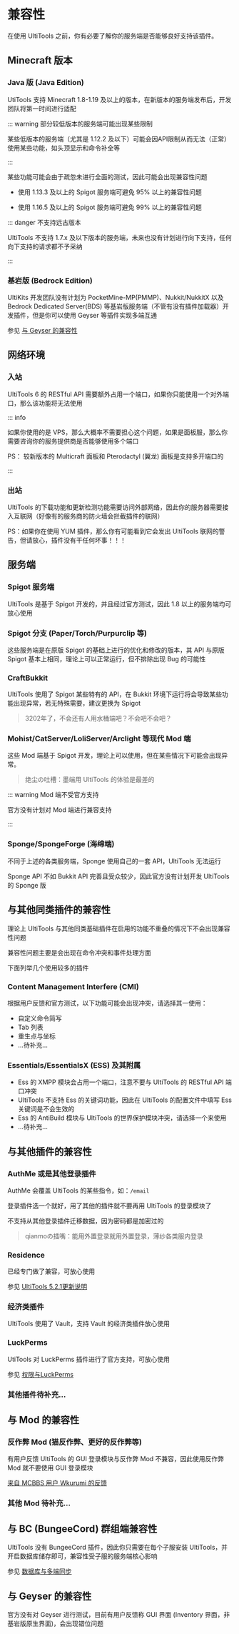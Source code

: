 # 兼容性

在使用 UltiTools 之前，你有必要了解你的服务端是否能够良好支持该插件。

## Minecraft 版本

### Java 版 (Java Edition)

UtiTools 支持 Minecraft 1.8-1.19 及以上的版本，在新版本的服务端发布后，开发团队将第一时间进行适配

::: warning 部分较低版本的服务端可能出现某些限制

某些低版本的服务端（尤其是 1.12.2 及以下）可能会因API限制从而无法（正常）使用某些功能，如头顶显示和命令补全等

:::

某些功能可能会由于疏忽未进行全面的测试，因此可能会出现兼容性问题

- 使用 1.13.3 及以上的 Spigot 服务端可避免 95% 以上的兼容性问题

- 使用 1.16.5 及以上的 Spigot 服务端可避免 99% 以上的兼容性问题

::: danger 不支持远古版本

UltiTools 不支持 1.7.x 及以下版本的服务端，未来也没有计划进行向下支持，任何向下支持的请求都不予采纳

:::

### 基岩版 (Bedrock Edition)

UltiKits 开发团队没有计划为 PocketMine-MP(PMMP)、Nukkit/NukkitX 以及 Bedrock Dedicated Server(BDS) 等基岩版服务端（不管有没有插件加载器）开发插件，但是你可以使用 Geyser 等插件实现多端互通

参见 [与 Geyser 的兼容性](#与-geyser-的兼容性)

## 网络环境

### 入站

UltiTools 6 的 RESTful API 需要额外占用一个端口，如果你只能使用一个对外端口，那么该功能将无法使用

::: info

如果你使用的是 VPS，那么大概率不需要担心这个问题，如果是面板服，那么你需要咨询你的服务提供商是否能够使用多个端口

PS： 较新版本的 Multicraft 面板和 Pterodactyl (翼龙) 面板是支持多开端口的

:::

### 出站

UltiTools 的下载功能和更新检测功能需要访问外部网络，因此你的服务器需要接入互联网（好像有的服务商的防火墙会拦截插件的联网）

PS：如果你在使用 YUM 插件，那么你有可能看到它会发出 UltiTools 联网的警告，但请放心，插件没有干任何坏事！！！

## 服务端

### Spigot 服务端

UltiTools 是基于 Spigot 开发的，并且经过官方测试，因此 1.8 以上的服务端均可放心使用


### Spigot 分支 (Paper/Torch/Purpurclip 等)

这些服务端是在原版 Spigot 的基础上进行的优化和修改的版本，其 API 与原版 Spigot 基本上相同，理论上可以正常运行，但不排除出现 Bug 的可能性

### CraftBukkit

UltiTools 使用了 Spigot 某些特有的 API，在 Bukkit 环境下运行将会导致某些功能出现异常，若无特殊需要，建议更换为 Spigot

> 3202年了，不会还有人用水桶端吧？不会吧不会吧？

### Mohist/CatServer/LoliServer/Arclight 等现代 Mod 端

这些 Mod 端基于 Spigot 开发，理论上可以使用，但在某些情况下可能会出现异常。

> 绝尘の吐槽：墨端用 UltiTools 的体验是最差的

::: warning Mod 端不受官方支持

官方没有计划对 Mod 端进行兼容支持

:::

### Sponge/SpongeForge (海绵端)

不同于上述的各类服务端，Sponge 使用自己的一套 API，UltiTools 无法运行

Sponge API 不如 Bukkit API 完善且受众较少，因此官方没有计划开发 UltiTools 的 Sponge 版

## 与其他同类插件的兼容性

理论上 UltiTools 与其他同类基础插件在启用的功能不重叠的情况下不会出现兼容性问题

兼容性问题主要是会出现在命令冲突和事件处理方面

下面列举几个使用较多的插件

### Content Management Interfere (CMI)

根据用户反馈和官方测试，以下功能可能会出现冲突，请选择其一使用：

- 自定义命令简写
- Tab 列表
- 重生点与坐标
- ...待补充...

### Essentials/EssentialsX (ESS) 及其附属

- Ess 的 XMPP 模块会占用一个端口，注意不要与 UltiTools 的 RESTful API 端口冲突
- UltiTools 不支持 Ess 的关键词功能，因此在 UltiTools 的配置文件中填写 Ess 关键词是不会生效的
- Ess 的 AntiBuild 模块与 UltiTools 的世界保护模块冲突，请选择一个来使用
- ...待补充...

## 与其他插件的兼容性

### AuthMe 或是其他登录插件

AuthMe 会覆盖 UltiTools 的某些指令，如：`/email`

登录插件选一个就好，用了其他的插件就不要再用 UltiTools 的登录模块了

不支持从其他登录插件迁移数据，因为密码都是加密过的

> qianmoの插嘴：能用外置登录就用外置登录，薄纱各类服内登录

### Residence

已经专门做了兼容，可放心使用

参见 [UltiTools 5.2.1更新说明](https://github.com/wisdommen/UltiTools/releases/tag/5.2.1)

### 经济类插件

UltiTools 使用了 Vault，支持 Vault 的经济类插件放心使用

### LuckPerms

UtiTools 对 LuckPerms 插件进行了官方支持，可放心使用

参见 [权限与LuckPerms](/guide/permission)

### 其他插件待补充...

## 与 Mod 的兼容性

### 反作弊 Mod (猫反作弊、更好的反作弊等)

有用户反馈 UltiTools 的 GUI 登录模块与反作弊 Mod 不兼容，因此使用反作弊 Mod 就不要使用 GUI 登录模块

[来自 MCBBS 用户 Wkurumi 的反馈](https://www.mcbbs.net/forum.php?mod=redirect&goto=findpost&ptid=1062730&pid=20449098)

### 其他 Mod 待补充...

## 与 BC (BungeeCord) 群组端兼容性

UltiTools 没有 BungeeCord 插件，因此你只需要在每个子服安装 UltiTools，并开启数据库储存即可，兼容性受子服的服务端核心影响

参见 [数据库与多端同步](/guide/database)

## 与 Geyser 的兼容性

官方没有对 Geyser 进行测试，目前有用户反馈称 GUI 界面 (Inventory 界面，非基岩版原生界面)，会出现错位问题